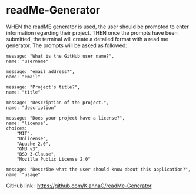 # readMe-Generator
WHEN the readME generator is used, the user should be prompted to enter information regarding their project.
THEN once the prompts have been submitted, the terminal will create a detailed format with a read me generator. The prompts will be asked as followed:

 
    message: "What is the GitHub user name?",
    name: "username"
  
    message: "email address?",
    name: "email"

    message: "Project's title?",
    name: "title"

    message: "Description of the project.",
    name: "description"

    message: "Does your project have a license?",
    name: "license",
    choices: 
        "MIT",
        "Unlicense",
        "Apache 2.0",
        "GNU v3",
        "BSD 3-Clause",
        "Mozilla Public License 2.0"
    
    message: "Describe what the user should know about this application?",
    name: "usage"

GitHub link : https://github.com/KiahnaC/readMe-Generator 